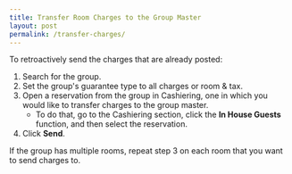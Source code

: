 ```yaml
---
title: Transfer Room Charges to the Group Master
layout: post
permalink: /transfer-charges/
---
```


To retroactively send the charges that are already posted:

1. Search for the group.
2. Set the group's guarantee type to all charges or room & tax.
3. Open a reservation from the group in Cashiering, one in which you would like to
transfer charges to the group master.
     - To do that, go to the Cashiering section, click the **In House Guests** function,
and then select the reservation.
4. Click **Send**.

If the group has multiple rooms, repeat step 3 on each room that you want to send charges
to.
